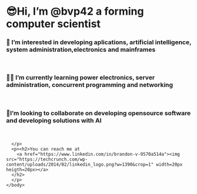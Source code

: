 <!DOCTYPE html>
<html lang="en">
  <h1>😎Hi, I’m @bvp42 a forming computer scientist</h1>
    <body>
      <p>
           <h3>👀 I’m interested in developing aplications, artificial intelligence, system administration,electronics and mainframes</h3> <br>
           <h3>🕵️‍♂️ I’m currently learning power electronics, server administration, concurrent programming and networking</h3><br>
           <h3>🎇I’m looking to collaborate on developing opensource software and developing solutions with AI</h3><br>
           
      </p>
      <p><h2>You can reach me at 
        <a href="https://www.linkedin.com/in/brandon-v-9570a514a"><img src="https://techcrunch.com/wp-content/uploads/2014/02/linkedin_logo.png?w=1390&crop=1" width=20px heigth=20px></a>
      </h2>
      </p>
    </body>
</html>
